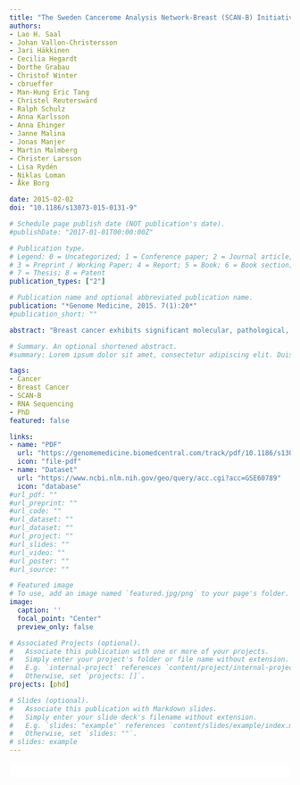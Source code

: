 ```yaml
---
title: "The Sweden Cancerome Analysis Network-Breast (SCAN-B) Initiative: a large-scale multicenter infrastructure towards implementation of breast cancer genomic analyses in the clinical routine"
authors:
- Lao H. Saal
- Johan Vallon-Christersson
- Jari Häkkinen
- Cecilia Hegardt
- Dorthe Grabau
- Christof Winter
- cbrueffer
- Man-Hung Eric Tang
- Christel Reuterswärd
- Ralph Schulz
- Anna Karlsson
- Anna Ehinger
- Janne Malina
- Jonas Manjer
- Martin Malmberg
- Christer Larsson
- Lisa Rydén
- Niklas Loman
- Åke Borg

date: 2015-02-02
doi: "10.1186/s13073-015-0131-9"

# Schedule page publish date (NOT publication's date).
#publishDate: "2017-01-01T00:00:00Z"

# Publication type.
# Legend: 0 = Uncategorized; 1 = Conference paper; 2 = Journal article;
# 3 = Preprint / Working Paper; 4 = Report; 5 = Book; 6 = Book section;
# 7 = Thesis; 8 = Patent
publication_types: ["2"]

# Publication name and optional abbreviated publication name.
publication: "*Genome Medicine, 2015. 7(1):20*"
#publication_short: ""

abstract: "Breast cancer exhibits significant molecular, pathological, and clinical heterogeneity. Current clinicopathological evaluation is imperfect for predicting outcome, which results in overtreatment for many patients, and for others, leads to death from recurrent disease. Therefore, additional criteria are needed to better personalize care and maximize treatment effectiveness and survival. To address these challenges, the Sweden Cancerome Analysis Network - Breast (SCAN-B) consortium was initiated in 2010 as a multicenter prospective study with longsighted aims to analyze breast cancers with next-generation genomic technologies for translational research in a population-based manner and integrated with healthcare; decipher fundamental tumor biology from these analyses; utilize genomic data to develop and validate new clinically-actionable biomarker assays; and establish real-time clinical implementation of molecular diagnostic, prognostic, and predictive tests. In the first phase, we focus on molecular profiling by next-generation RNA-sequencing on the Illumina platform. In the first 3 years from 30 August 2010 through 31 August 2013, we have consented and enrolled 3,979 patients with primary breast cancer at the seven hospital sites in South Sweden, representing approximately 85% of eligible patients in the catchment area. Preoperative blood samples have been collected for 3,942 (99%) patients and primary tumor specimens collected for 2,929 (74%) patients. Herein we describe the study infrastructure and protocols and present initial proof of concept results from prospective RNA sequencing including tumor molecular subtyping and detection of driver gene mutations. Prospective patient enrollment is ongoing."

# Summary. An optional shortened abstract.
#summary: Lorem ipsum dolor sit amet, consectetur adipiscing elit. Duis posuere tellus ac convallis placerat. Proin tincidunt magna sed ex sollicitudin condimentum.

tags:
- Cancer
- Breast Cancer
- SCAN-B
- RNA Sequencing
- PhD
featured: false

links:
- name: "PDF"
  url: "https://genomemedicine.biomedcentral.com/track/pdf/10.1186/s13073-015-0131-9"
  icon: "file-pdf"
- name: "Dataset"
  url: "https://www.ncbi.nlm.nih.gov/geo/query/acc.cgi?acc=GSE60789"
  icon: "database"
#url_pdf: ""
#url_preprint: ""
#url_code: ""
#url_dataset: ""
#url_dataset: ""
#url_project: ""
#url_slides: ""
#url_video: ""
#url_poster: ""
#url_source: ""

# Featured image
# To use, add an image named `featured.jpg/png` to your page's folder. 
image:
  caption: ''
  focal_point: "Center"
  preview_only: false

# Associated Projects (optional).
#   Associate this publication with one or more of your projects.
#   Simply enter your project's folder or file name without extension.
#   E.g. `internal-project` references `content/project/internal-project/index.md`.
#   Otherwise, set `projects: []`.
projects: [phd]

# Slides (optional).
#   Associate this publication with Markdown slides.
#   Simply enter your slide deck's filename without extension.
#   E.g. `slides: "example"` references `content/slides/example/index.md`.
#   Otherwise, set `slides: ""`.
# slides: example
---
```


<html>
  <style>
    section {
        background: white;
        color: black;
        border-radius: 1em;
        padding: 1em;
        left: 50% }
    #inner {
        display: inline-block;
        display: flex;
        align-items: center;
        justify-content: center }
  </style>
  <section>
    <div id="inner">
      <script type='text/javascript' src='https://d1bxh8uas1mnw7.cloudfront.net/assets/embed.js'></script>
        <span style="float:left";
          class="__dimensions_badge_embed__"
          data-doi="10.1186/s13073-015-0131-9"
          data-hide-zero-citations="true"
          data-legend="always">
        </span>
      <script async src="https://badge.dimensions.ai/badge.js" charset="utf-8"></script>
        <div  style="float:right";
          data-link-target="_blank"
          data-badge-details="right"
          data-badge-type="medium-donut"
          data-doi="10.1186/s13073-015-0131-9"
          data-condensed="true"
          data-hide-no-mentions="true"
          class="altmetric-embed">
        </div>
    </div>
  </section>

